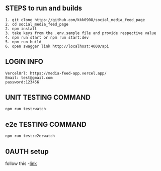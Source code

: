 ## STEPS to run and builds

```
1. git clone https://github.com/kkk0908/social_media_feed_page
2. cd social_media_feed_page
2. npm install
3. take keys from the .env.sample file and provide respective value
4. npm run start or npm run start:dev
5. npm run build
6. open swagger link http://localhost:4000/api
```

## LOGIN INFO
```
VercelUrl: https://media-feed-app.vercel.app/
Email: test@gmail.com
password:123456
```

## UNIT TESTING COMMAND

```
npm run test:watch
```

## e2e TESTING COMMAND

```
npm run test:e2e:watch
```

## 0AUTH setup

follow this -[link](https://developers.google.com/identity/protocols/oauth2/web-server#node.js)
